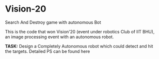 # Vision-20
Search And Destroy game with autonomous Bot

This is the code that won Vision'20 (event under robotics Club of IIT BHU), an image processing event with an autonomous robot.

**TASK:**
Design a Completely Autonomous robot which could detect and hit the targets. Detailed PS can be found here 

[Vision final PS.pdf]: https://github.com/blaze116/Vision-IITBHU-2K20/blob/main/Vision%20final%20PS.pdf






